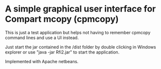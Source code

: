 # A simple graphical user interface for Compart mcopy (cpmcopy)
This is just a test application but helps not having to remember cpmcopy command lines and use a UI instead.

Just start the jar contained in the /dist folder by double clicking in Windows explorer or use "java -jar Rfi2.jar" to start the application.

Implemented with Apache netbeans.